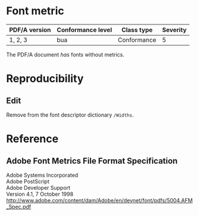 # Font metric

| PDF/A version | Conformance level | Class type  | Severity |
| ------------- | ----------------- | ----------  | -------- |
| 1, 2, 3       | bua               | Conformance | 5        |

The PDF/A document _has_ fonts without metrics.

# Reproducibility
## Edit
Remove from the font descriptor dictionary `/Widths`.

# Reference
## Adobe Font Metrics File Format Specification
Adobe Systems Incorporated<br/>
Adobe PostScript<br/>
Adobe Developer Support<br/>
Version 4.1, 7 October 1998<br/>
http://www.adobe.com/content/dam/Adobe/en/devnet/font/pdfs/5004.AFM_Spec.pdf
